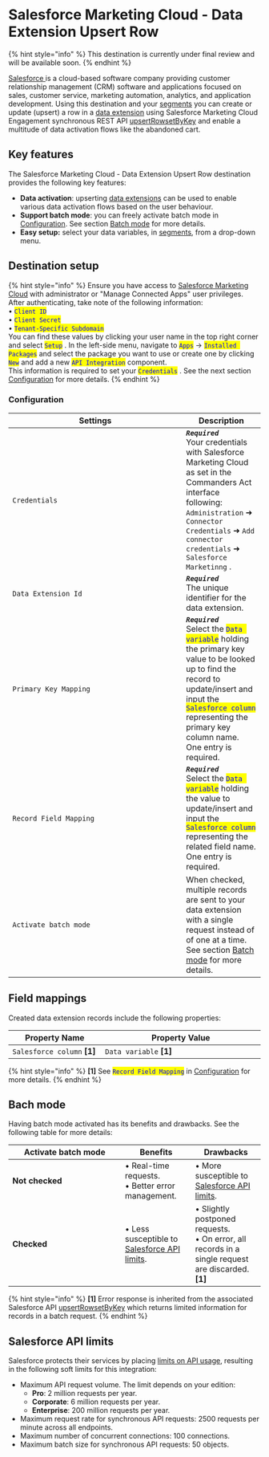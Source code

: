 # Salesforce Marketing Cloud - Data Extension Upsert Row

{% hint style="info" %}
This destination is currently under final review and will be available soon.
{% endhint %}

[Salesforce ](https://www.salesforce.com)is a cloud-based software company providing customer relationship management (CRM) software and applications focused on sales, customer service, marketing automation, analytics, and application development. Using this destination and your [segments](https://doc.commandersact.com/features/customers/segment) you can create or update (upsert) a row in a [data extension](https://help.salesforce.com/s/articleView?id=data.c360_a_data_extensions.htm\&type=5) using Salesforce Marketing Cloud Engagement synchronous REST API [upsertRowsetByKey](https://developer.salesforce.com/docs/marketing/marketing-cloud/references/mc-data_extension_rows_sync?meta=upsertRowsetByKey) and enable a multitude of data activation flows like the abandoned cart.

## Key features

The Salesforce Marketing Cloud - Data Extension Upsert Row destination provides the following key features:

* **Data activation**: upserting [data extensions](https://help.salesforce.com/s/articleView?language=en_US\&id=data.c360_a_data_extensions.htm\&type=5) can be used to enable various data activation flows based on the user behaviour.
* **Support batch mode**: you can freely activate batch mode in [Configuration](salesforce-marketing-cloud-data-extension-upsert-row.md#configuration). See section [Batch mode](salesforce-marketing-cloud-data-extension-upsert-row.md#bach-mode) for more details.
* **Easy setup:** select your data variables, in [segments](https://doc.commandersact.com/features/customers/segment), from a drop-down menu.&#x20;

## Destination setup

{% hint style="info" %}
Ensure you have access to [Salesforce Marketing Cloud](https://mc.exacttarget.com/) with administrator or "Manage Connected Apps" user privileges. After authenticating, take note of the following information:\
• <mark style="color:blue;">`Client ID`</mark>\
• <mark style="color:blue;">`Client Secret`</mark>\
• <mark style="color:blue;">`Tenant-Specific Subdomain`</mark>\
You can find these values by clicking your user name in the top right corner and select <mark style="color:blue;">`Setup`</mark> . In the left-side menu, navigate to <mark style="color:blue;">`Apps`</mark>  → <mark style="color:blue;">`Installed Packages`</mark> and select the package you want to use or create one by clicking <mark style="color:blue;">`New`</mark>  and add a new <mark style="color:blue;">`API Integration`</mark>  component.\
This information is required to set your <mark style="color:blue;">`Credentials`</mark> . See the next section [Configuration](salesforce-marketing-cloud-data-extension-upsert-row.md#configuration) for more details.
{% endhint %}

### Configuration

<table><thead><tr><th width="331">Settings</th><th>Description</th></tr></thead><tbody><tr><td><code>Credentials</code></td><td><em><strong><code>Required</code></strong></em> <br>Your credentials with Salesforce Marketing Cloud as set in the Commanders Act interface following: <code>Administration</code> ➜ <code>Connector Credentials</code> ➜ <code>Add connector credentials</code> ➜ <code>Salesforce Marketinng</code> .</td></tr><tr><td><code>Data Extension Id</code></td><td><em><strong><code>Required</code></strong></em> <br>The unique identifier for the data extension.</td></tr><tr><td><code>Primary Key Mapping</code></td><td><em><strong><code>Required</code></strong></em> <br>Select the <mark style="color:blue;"><code>Data variable</code></mark>  holding the primary key value to be looked up to find the record to update/insert and input the <mark style="color:blue;"><code>Salesforce column</code></mark>  representing the primary key column name. One entry is required.</td></tr><tr><td><code>Record Field Mapping</code></td><td><em><strong><code>Required</code></strong></em> <br>Select the <mark style="color:blue;"><code>Data variable</code></mark>  holding the value to update/insert and input the <mark style="color:blue;"><code>Salesforce column</code></mark>  representing the related field name. One entry is required.</td></tr><tr><td><code>Activate batch mode</code>  </td><td>When checked, multiple records are sent to your data extension with a single request instead of of one at a time. See section <a href="salesforce-marketing-cloud-data-extension-upsert-row.md#bach-mode">Batch mode</a> for more details.</td></tr></tbody></table>

## Field mappings

Created data extension records include the following properties:

<table><thead><tr><th width="275">Property Name</th><th width="586">Property Value</th></tr></thead><tbody><tr><td><code>Salesforce column</code> <strong>[1]</strong></td><td><code>Data variable</code> <strong>[1]</strong></td></tr></tbody></table>

{% hint style="info" %}
**\[1]** See <mark style="color:blue;">`Record Field Mapping`</mark>  in [Configuration](salesforce-marketing-cloud-data-extension-upsert-row.md#configuration) for more details.
{% endhint %}

## Bach mode

Having batch mode activated has its benefits and drawbacks. See the following table for more details:

<table><thead><tr><th width="209">Activate batch mode</th><th>Benefits</th><th>Drawbacks</th></tr></thead><tbody><tr><td><strong>Not checked</strong></td><td>• Real-time requests.<br>• Better error management.</td><td>• More susceptible to <a href="salesforce-marketing-cloud-data-extension-upsert-row.md#salesforce-api-limits">Salesforce API limits</a>.</td></tr><tr><td><strong>Checked</strong></td><td>• Less susceptible to <a href="salesforce-marketing-cloud-data-extension-upsert-row.md#salesforce-api-limits">Salesforce API limits</a>.</td><td>• Slightly postponed requests.<br>• On error, all records in a single request are discarded. <strong>[1]</strong></td></tr></tbody></table>

{% hint style="info" %}
**\[1]** Error response is inherited from the associated Salesforce API [upsertRowsetByKey](https://developer.salesforce.com/docs/marketing/marketing-cloud/references/mc-data_extension_rows_sync?meta=upsertRowsetByKey) which returns limited information for records in a batch request.
{% endhint %}

## Salesforce API limits

Salesforce protects their services by placing [limits on API usage](https://help.salesforce.com/s/articleView?id=mktg.mc_overview_limits_api.htm\&type=5), resulting in the following soft limits for this integration:

* Maximum API request volume. The limit depends on your edition:
  * **Pro**: 2 million requests per year.
  * **Corporate**: 6 million requests per year.
  * **Enterprise**: 200 million requests per year.
* Maximum request rate for synchronous API requests: 2500 requests per minute across all endpoints.
* Maximum number of concurrent connections: 100 connections.
* Maximum batch size for synchronous API requests: 50 objects.
